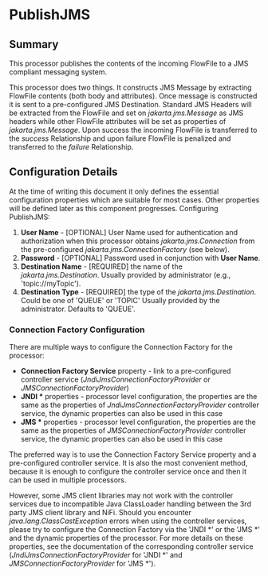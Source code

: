 <!--
  Licensed to the Apache Software Foundation (ASF) under one or more
  contributor license agreements.  See the NOTICE file distributed with
  this work for additional information regarding copyright ownership.
  The ASF licenses this file to You under the Apache License, Version 2.0
  (the "License"); you may not use this file except in compliance with
  the License.  You may obtain a copy of the License at
      http://www.apache.org/licenses/LICENSE-2.0
  Unless required by applicable law or agreed to in writing, software
  distributed under the License is distributed on an "AS IS" BASIS,
  WITHOUT WARRANTIES OR CONDITIONS OF ANY KIND, either express or implied.
  See the License for the specific language governing permissions and
  limitations under the License.
-->

# PublishJMS

## Summary

This processor publishes the contents of the incoming FlowFile to a JMS compliant messaging system.

This processor does two things. It constructs JMS Message by extracting FlowFile contents (both body and attributes).
Once message is constructed it is sent to a pre-configured JMS Destination. Standard JMS Headers will be extracted from
the FlowFile and set on _jakarta.jms.Message_ as JMS headers while other FlowFile attributes will be set as properties of
_jakarta.jms.Message_. Upon success the incoming FlowFile is transferred to the _success_ Relationship and upon failure
FlowFile is penalized and transferred to the _failure_ Relationship.

## Configuration Details

At the time of writing this document it only defines the essential configuration properties which are suitable for most
cases. Other properties will be defined later as this component progresses. Configuring PublishJMS:

1. **User Name** - \[OPTIONAL\] User Name used for authentication and authorization when this processor obtains
   _jakarta.jms.Connection_ from the pre-configured _jakarta.jms.ConnectionFactory_ (see below).
2. **Password** - \[OPTIONAL\] Password used in conjunction with **User Name**.
3. **Destination Name** - \[REQUIRED\] the name of the _jakarta.jms.Destination_. Usually provided by administrator
   (e.g., 'topic://myTopic').
4. **Destination Type** - \[REQUIRED\] the type of the _jakarta.jms.Destination_. Could be one of 'QUEUE' or 'TOPIC'
   Usually provided by the administrator. Defaults to 'QUEUE'.

### Connection Factory Configuration

There are multiple ways to configure the Connection Factory for the processor:

* **Connection Factory Service** property - link to a pre-configured controller service
  (_JndiJmsConnectionFactoryProvider_ or _JMSConnectionFactoryProvider_)
* **JNDI &ast;** properties - processor level configuration, the properties are the same as the properties of
  _JndiJmsConnectionFactoryProvider_ controller service, the dynamic properties can also be used in this case
* **JMS &ast;** properties - processor level configuration, the properties are the same as the properties of
  _JMSConnectionFactoryProvider_ controller service, the dynamic properties can also be used in this case

The preferred way is to use the Connection Factory Service property and a pre-configured controller service. It is also
the most convenient method, because it is enough to configure the controller service once and then it can be used in
multiple processors.

However, some JMS client libraries may not work with the controller services due to incompatible Java ClassLoader
handling between the 3rd party JMS client library and NiFi. Should you encounter _java.lang.ClassCastException_ errors
when using the controller services, please try to configure the Connection Factory via the 'JNDI \*' or the 'JMS \*' and
the dynamic properties of the processor. For more details on these properties, see the documentation of the
corresponding controller service (_JndiJmsConnectionFactoryProvider_ for 'JNDI \*' and _JMSConnectionFactoryProvider_
for 'JMS \*').